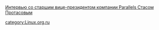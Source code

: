 [Интервью со старшим вице-президентом компании Parallels Стасом
Протасовым](Интервью_со_старшим_вице-президентом_компании_Parallels_Стасом_Протасовым)

[category:Linux.org.ru](category:Linux.org.ru)